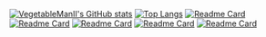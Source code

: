 [![VegetableManII's GitHub stats](https://github-readme-stats.vercel.app/api?username=VegetableManII&count_private=true&show_icons=true&theme=vue-dark&hide=prs,issues,contribs)](https://github.com/anuraghazra/github-readme-stats)
[![Top Langs](https://github-readme-stats.vercel.app/api/top-langs/?username=VegetableManII&layout=compact&langs_count=2)](https://github.com/anuraghazra/github-readme-stats)
[![Readme Card](https://github-readme-stats.vercel.app/api/pin/?username=VegetableManII&repo=Summary&theme=vue)](https://github.com/VegetableManII/Summary)
[![Readme Card](https://github-readme-stats.vercel.app/api/pin/?username=VegetableManII&repo=Algorithm-Ex&theme=vue-dark)](https://github.com/VegetableManII/Algorithm-Ex)
[![Readme Card](https://github-readme-stats.vercel.app/api/pin/?username=VegetableManII&repo=Experiments&theme=vue)](https://github.com/VegetableManII/Experiments)
[![Readme Card](https://github-readme-stats.vercel.app/api/pin/?username=VegetableManII&repo=Happy21_Sever&theme=vue-dark)](https://github.com/VegetableManII/Happy21_Sever)
[![Readme Card](https://github-readme-stats.vercel.app/api/pin/?username=VegetableManII&repo=BlockChainDemo&theme=vue)](https://github.com/VegetableManII/BlockChainDemo)
